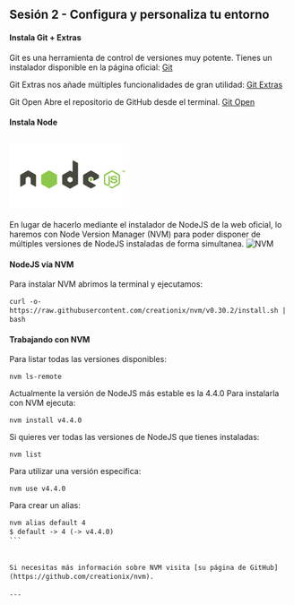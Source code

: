 ## Sesión 2 - Configura y personaliza tu entorno

#### Instala Git + Extras
Git es una herramienta de control de versiones muy potente. Tienes un instalador disponible en la página oficial:
[Git](https://git-scm.com/)

Git Extras nos añade múltiples funcionalidades de gran utilidad:
[Git Extras](https://github.com/tj/git-extras)

Git Open
Abre el repositorio de GitHub desde el terminal.
[Git Open](https://github.com/paulirish/git-open)

#### Instala Node
![NodeJS](../img/nodejs.png)
---
En lugar de hacerlo mediante el instalador de NodeJS de la web oficial, lo haremos con Node Version Manager (NVM) para poder disponer de múltiples versiones de NodeJS instaladas de forma simultanea.
![NVM](https://github.com/creationix/nvm)

#### NodeJS vía NVM
Para instalar NVM abrimos la terminal y ejecutamos:
```
curl -o- https://raw.githubusercontent.com/creationix/nvm/v0.30.2/install.sh | bash
```

#### Trabajando con NVM

Para listar todas las versiones disponibles:

```
nvm ls-remote
```


Actualmente la versión de NodeJS más estable es la 4.4.0 Para instalarla con NVM ejecuta:

````
nvm install v4.4.0
````

Si quieres ver todas las versiones de NodeJS que tienes instaladas:

````
nvm list
````

Para utilizar una versión específica:

````
nvm use v4.4.0
````

Para crear un alias:

````
nvm alias default 4
$ default -> 4 (-> v4.4.0)
```


Si necesitas más información sobre NVM visita [su página de GitHub](https://github.com/creationix/nvm).

---
